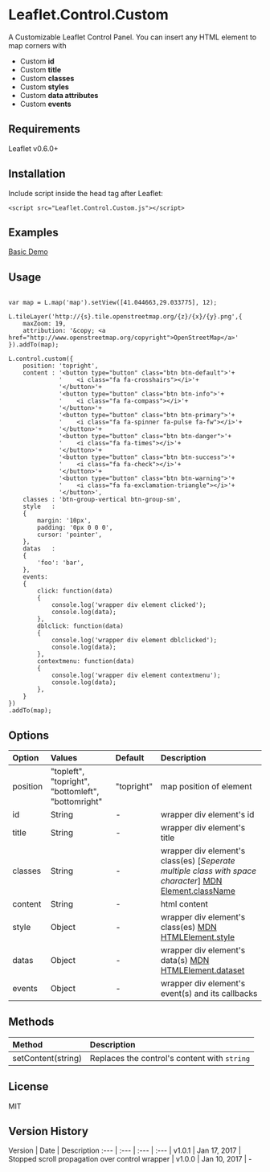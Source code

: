 # Leaflet.Control.Custom

A Customizable Leaflet Control Panel.
You can insert any HTML element to map corners with

  - Custom **id**
  - Custom **title**
  - Custom **classes**
  - Custom **styles**
  - Custom **data attributes**
  - Custom **events**


## Requirements
Leaflet v0.6.0+


## Installation

Include script inside the head tag after Leaflet:

```
<script src="Leaflet.Control.Custom.js"></script>
```



## Examples
[Basic Demo](https://yigityuce.github.io/Leaflet.Control.Custom/examples/index.html)



## Usage

```

var map = L.map('map').setView([41.044663,29.033775], 12);

L.tileLayer('http://{s}.tile.openstreetmap.org/{z}/{x}/{y}.png',{
    maxZoom: 19,
    attribution: '&copy; <a href="http://www.openstreetmap.org/copyright">OpenStreetMap</a>'
}).addTo(map);

L.control.custom({
    position: 'topright',
    content : '<button type="button" class="btn btn-default">'+
              '    <i class="fa fa-crosshairs"></i>'+
              '</button>'+
              '<button type="button" class="btn btn-info">'+
              '    <i class="fa fa-compass"></i>'+
              '</button>'+
              '<button type="button" class="btn btn-primary">'+
              '    <i class="fa fa-spinner fa-pulse fa-fw"></i>'+
              '</button>'+
              '<button type="button" class="btn btn-danger">'+
              '    <i class="fa fa-times"></i>'+
              '</button>'+
              '<button type="button" class="btn btn-success">'+
              '    <i class="fa fa-check"></i>'+
              '</button>'+
              '<button type="button" class="btn btn-warning">'+
              '    <i class="fa fa-exclamation-triangle"></i>'+
              '</button>',
    classes : 'btn-group-vertical btn-group-sm',
    style   :
    {
        margin: '10px',
        padding: '0px 0 0 0',
        cursor: 'pointer',
    },
    datas   :
    {
        'foo': 'bar',
    },
    events:
    {
        click: function(data)
        {
            console.log('wrapper div element clicked');
            console.log(data);
        },
        dblclick: function(data)
        {
            console.log('wrapper div element dblclicked');
            console.log(data);
        },
        contextmenu: function(data)
        {
            console.log('wrapper div element contextmenu');
            console.log(data);
        },
    }
})
.addTo(map);
```


## Options

Option | Values | Default | Description
:--- | :--- | :--- | :---
position | "topleft", "topright", "bottomleft", "bottomright" | "topright" | map position of element
| id | String | - | wrapper div element's id
| title | String | - | wrapper div element's title
| classes | String | - | wrapper div element's class(es) [*Seperate multiple class with space character*] [MDN Element.className](https://developer.mozilla.org/en-US/docs/Web/API/Element/className)
| content | String | - | html content
| style | Object | - | wrapper div element's class(es) [MDN HTMLElement.style](https://developer.mozilla.org/en-US/docs/Web/API/HTMLElement/style)
| datas | Object | - | wrapper div element's data(s) [MDN HTMLElement.dataset](https://developer.mozilla.org/en-US/docs/Web/API/HTMLElement/dataset)
| events | Object | - | wrapper div element's event(s) and its callbacks

## Methods
Method | Description
:--- | :---
setContent(string) | Replaces the control's content with `string`


## License

MIT


## Version History

Version | Date | Description
:--- | :--- | :--- | :---
| v1.0.1 | Jan 17, 2017 | Stopped scroll propagation over control wrapper
| v1.0.0 | Jan 10, 2017 | -
